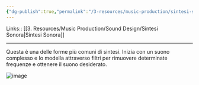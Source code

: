 ```yaml
---
{"dg-publish":true,"permalink":"/3-resources/music-production/sintesi-sottrattiva/"}
---
```


Links:: [[3. Resources/Music Production/Sound Design/Sintesi Sonora\|Sintesi Sonora]]

---
Questa è una delle forme più comuni di sintesi. Inizia con un suono complesso e lo modella attraverso filtri per rimuovere determinate frequenze e ottenere il suono desiderato.

![image](https://unison.audio/wp-content/uploads/Subtractive-Synthesis-Components.png.webp)